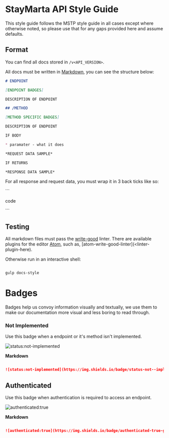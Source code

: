 # StayMarta API Style Guide

This style guide follows the MSTP style guide in all cases except where otherwise
noted, so please use that for any gaps provided here and assume defaults.

## Format

You can find all docs stored in `/v<API_VERSION>`.

All docs must be written in [Markdown](<link>), you can see the structure below:

```md
# ENDPOINT

[ENDPOINT BADGES]

DESCRIPTION OF ENDPOINT

## /METHOD

[METHOD SPECIFIC BADGES]

DESCRIPTION OF ENDPOINT

IF BODY

* paramater - what it does

*REQUEST DATA SAMPLE*

IF RETURNS

*RESPONSE DATA SAMPLE*

```

For all response and request data, you must wrap it in 3 back ticks like so:

\`\`\`

code

\`\`\`

## Testing

All markdown files must pass the [write-good]() linter. There are
available plugins for the editor [Atom](https://atom.io), such as,
[atom-write-good-linter](<linter-plugin-here).

Otherwise run in an interactive shell:

```bash

gulp docs-style
```

# Badges

Badges help us convoy information visually and textually, we use them to make our
documentation more visual and less boring to read through.


### Not Implemented

Use this badge when a endpoint or it's method isn't implemented.

![status:not-implemented](https://img.shields.io/badge/status-not--implemented-red.svg?style=flat-square)

**Markdown**

```md

![status:not-implemented](https://img.shields.io/badge/status-not--implemented-red.svg?style=flat-square)
```

## Authenticated

Use this badge when authentication is required to access an endpoint.

![authenticated:true](https://img.shields.io/badge/authenticated-true-green.svg?style=flat-square)

**Markdown**

```md

![authenticated:true](https://img.shields.io/badge/authenticated-true-green.svg?style=flat-square)
```
